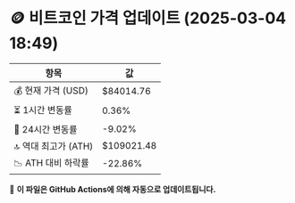 # 🪙 비트코인 가격 업데이트 (2025-03-04 18:49)

| 항목                | 값 |
|--------------------|----------------|
| 💰 현재 가격 (USD) | $84014.76 |
| ⏳ 1시간 변동률    | 0.36% |
| 📆 24시간 변동률   | -9.02% |
| 🔝 역대 최고가 (ATH) | $109021.48 |
| 📉 ATH 대비 하락률 | -22.86% |

🔄 **이 파일은 GitHub Actions에 의해 자동으로 업데이트됩니다.**
